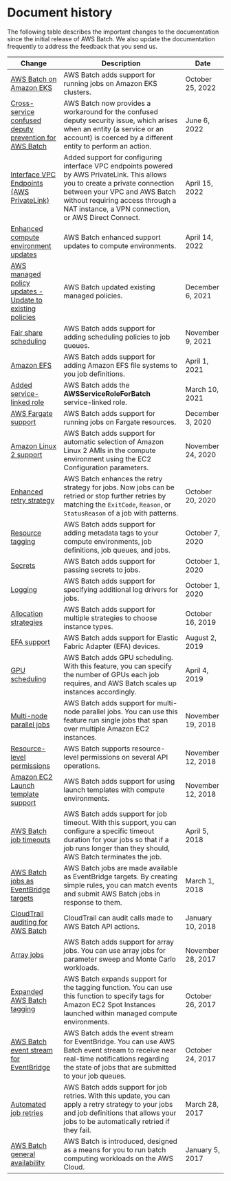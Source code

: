 # Document history<a name="document_history"></a>

The following table describes the important changes to the documentation since the initial release of AWS Batch\. We also update the documentation frequently to address the feedback that you send us\.

| Change | Description | Date | 
| --- |--- |--- |
| [AWS Batch on Amazon EKS](https://docs.aws.amazon.com/batch/latest/userguide/eks.html) | AWS Batch adds support for running jobs on Amazon EKS clusters\. | October 25, 2022 | 
| [Cross\-service confused deputy prevention for AWS Batch](https://docs.aws.amazon.com/batch/latest/userguide/cross-service-confused-deputy-prevention.html) | AWS Batch now provides a workaround for the confused deputy security issue, which arises when an entity \(a service or an account\) is coerced by a different entity to perform an action\. | June 6, 2022 | 
| [Interface VPC Endpoints \(AWS PrivateLink\)](https://docs.aws.amazon.com/batch/latest/userguide/vpc-interface-endpoints.html) | Added support for configuring interface VPC endpoints powered by AWS PrivateLink\. This allows you to create a private connection between your VPC and AWS Batch without requiring access through a NAT instance, a VPN connection, or AWS Direct Connect\. | April 15, 2022 | 
| [Enhanced compute environment updates](https://docs.aws.amazon.com/batch/latest/userguide/updating-compute-environments.html) | AWS Batch enhanced support updates to compute environments\. | April 14, 2022 | 
| [AWS managed policy updates \- Update to existing policies](https://docs.aws.amazon.com/batch/latest/userguide/security-iam-awsmanpol.html#security-iam-awsmanpol-updates) | AWS Batch updated existing managed policies\. | December 6, 2021 | 
| [Fair share scheduling](https://docs.aws.amazon.com/batch/latest/userguide/scheduling-policies.html) | AWS Batch adds support for adding scheduling policies to job queues\. | November 9, 2021 | 
| [Amazon EFS](https://docs.aws.amazon.com/batch/latest/userguide/efs-volumes.html) | AWS Batch adds support for adding Amazon EFS file systems to you job definitions\. | April 1, 2021 | 
| [Added service\-linked role](https://docs.aws.amazon.com/batch/latest/userguide/using-service-linked-roles.html) | AWS Batch adds the **AWSServiceRoleForBatch** service\-linked role\. | March 10, 2021 | 
| [AWS Fargate support](https://docs.aws.amazon.com/batch/latest/userguide/fargate.html) | AWS Batch adds support for running jobs on Fargate resources\. | December 3, 2020 | 
| [Amazon Linux 2 support](https://docs.aws.amazon.com/batch/latest/userguide/compute_environment_parameters.html#compute_environment_resources_ec2configuration) | AWS Batch adds support for automatic selection of Amazon Linux 2 AMIs in the compute environment using the EC2 Configuration parameters\. | November 24, 2020 | 
| [Enhanced retry strategy](https://docs.aws.amazon.com/batch/latest/userguide/job_definition_parameters.html#retryStrategy) | AWS Batch enhances the retry strategy for jobs\. Now jobs can be retried or stop further retries by matching the `ExitCode`, `Reason`, or `StatusReason` of a job with patterns\. | October 20, 2020 | 
| [Resource tagging](https://docs.aws.amazon.com/batch/latest/userguide/using-tags.html) | AWS Batch adds support for adding metadata tags to your compute environments, job definitions, job queues, and jobs\. | October 7, 2020 | 
| [Secrets](https://docs.aws.amazon.com/batch/latest/userguide/specifying-sensitive-data.html) | AWS Batch adds support for passing secrets to jobs\. | October 1, 2020 | 
| [Logging](https://docs.aws.amazon.com/batch/latest/userguide/using_awslogs.html) | AWS Batch adds support for specifying additional log drivers for jobs\. | October 1, 2020 | 
| [Allocation strategies](https://docs.aws.amazon.com/batch/latest/userguide/allocation-strategies.html) | AWS Batch adds support for multiple strategies to choose instance types\. | October 16, 2019 | 
| [EFA support](https://docs.aws.amazon.com/batch/latest/userguide/efa.html) | AWS Batch adds support for Elastic Fabric Adapter \(EFA\) devices\. | August 2, 2019 | 
| [GPU scheduling](https://docs.aws.amazon.com/batch/latest/userguide/gpu-jobs.html) | AWS Batch adds GPU scheduling\. With this feature, you can specify the number of GPUs each job requires, and AWS Batch scales up instances accordingly\. | April 4, 2019 | 
| [Multi\-node parallel jobs](https://docs.aws.amazon.com/batch/latest/userguide/multi-node-parallel-jobs.html) | AWS Batch adds support for multi\-node parallel jobs\. You can use this feature run single jobs that span over multiple Amazon EC2 instances\. | November 19, 2018 | 
| [Resource\-level permissions](https://docs.aws.amazon.com/batch/latest/userguide/batch-supported-iam-actions-resources.html) | AWS Batch supports resource\-level permissions on several API operations\. | November 12, 2018 | 
| [Amazon EC2 Launch template support](https://docs.aws.amazon.com/batch/latest/userguide/launch-templates.html) | AWS Batch adds support for using launch templates with compute environments\. | November 12, 2018 | 
| [AWS Batch job timeouts](https://docs.aws.amazon.com/batch/latest/userguide/job_timeouts.html) | AWS Batch adds support for job timeout\. With this support, you can configure a specific timeout duration for your jobs so that if a job runs longer than they should, AWS Batch terminates the job\. | April 5, 2018 | 
| [AWS Batch jobs as EventBridge targets](https://docs.aws.amazon.com/batch/latest/userguide/batch-cwe-target.html) | AWS Batch jobs are made available as EventBridge targets\. By creating simple rules, you can match events and submit AWS Batch jobs in response to them\. | March 1, 2018 | 
| [CloudTrail auditing for AWS Batch](https://docs.aws.amazon.com/batch/latest/userguide/logging-using-cloudtrail.html) | CloudTrail can audit calls made to AWS Batch API actions\. | January 10, 2018 | 
| [Array jobs](https://docs.aws.amazon.com/batch/latest/userguide/array_jobs.html) | AWS Batch adds support for array jobs\. You can use array jobs for parameter sweep and Monte Carlo workloads\. | November 28, 2017 | 
| [Expanded AWS Batch tagging](https://docs.aws.amazon.com/batch/latest/userguide/create-compute-environment.html) | AWS Batch expands support for the tagging function\. You can use this function to specify tags for Amazon EC2 Spot Instances launched within managed compute environments\. | October 26, 2017 | 
| [AWS Batch event stream for EventBridge](https://docs.aws.amazon.com/batch/latest/userguide/cloudwatch_event_stream.html) | AWS Batch adds the event stream for EventBridge\. You can use AWS Batch event stream to receive near real\-time notifications regarding the state of jobs that are submitted to your job queues\. | October 24, 2017 | 
| [Automated job retries](https://docs.aws.amazon.com/batch/latest/userguide/job_retries.html) | AWS Batch adds support for job retries\. With this update, you can apply a retry strategy to your jobs and job definitions that allows your jobs to be automatically retried if they fail\. | March 28, 2017 | 
| [AWS Batch general availability](#document_history) | AWS Batch is introduced, designed as a means for you to run batch computing workloads on the AWS Cloud\. | January 5, 2017 | 